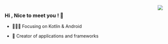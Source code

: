 <img align="right" src="https://github-readme-stats.vercel.app/api?username=zhiwei1990&show_icons=true&hide_title=true&theme=buefy" />

### Hi , Nice to meet you !  👋

- :gift_heart::cn: Focusing on Kotlin & Android

- :hammer: Creator of applications and frameworks
